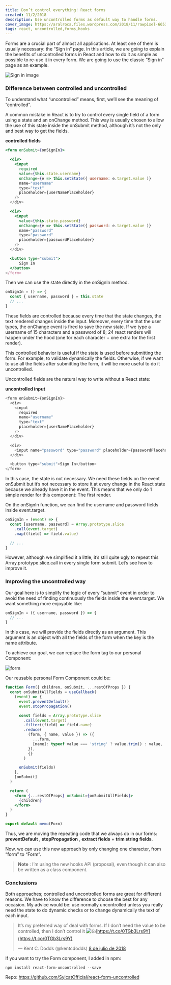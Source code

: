 ```yaml
---
title: Don’t control everything! React forms
created: 11/2/2018
description: Use uncontrolled forms as default way to handle forms.
cover_image: https://aralroca.files.wordpress.com/2018/11/rawpixel-665349-unsplash.jpg?w=2560&h=1200&crop=1
tags: react, uncontrolled,forms,hooks
---
```


Forms are a crucial part of almost all applications. At least one of them is usually necessary: the “Sign in” page. In this article, we are going to explain the benefits of uncontrolled forms in React and how to do it as simple as possible to re-use it in every form. We are going to use the classic “Sign in” page as an example.

<img class="center" src="/images/blog-images/9.png" alt="Sign in image" />

### Difference between controlled and uncontrolled

To understand what “uncontrolled” means, first, we’ll see the meaning of “controlled”.

A common mistake in React is to try to control every single field of a form using a state and an onChange method. This way is usually chosen to allow the use of this state inside the onSubmit method, although it’s not the only and best way to get the fields.

**controlled fields**

```jsx
<form onSubmit={onSignIn}>

  <div>
    <input
      required
      value={this.state.username}
      onChange={e => this.setState({ username: e.target.value )}
      name="username"
      type="text"
      placeholder={userNamePlaceholder}
    />
  </div>

  <div>
    <input
      value={this.state.password}
      onChange={e => this.setState({ password: e.target.value )}
      name="password"
      type="password"
      placeholder={passwordPlaceholder}
    />
  </div>

  <button type="submit">
      Sign In
  </button>
</form>
```

Then we can use the state directly in the onSignIn method.

```js
onSignIn = () => {
  const { username, password } = this.state
  // ...
}
```

These fields are controlled because every time that the state changes, the text rendered changes inside the input. Moreover, every time that the user types, the onChange event is fired to save the new state. If we type a username of 15 characters and a password of 8; 24 react renders will happen under the hood (one for each character + one extra for the first render).

This controlled behavior is useful if the state is used before submitting the form. For example, to validate dynamically the fields. Otherwise, if we want to use all the fields after submitting the form, it will be more useful to do it uncontrolled.

Uncontrolled fields are the natural way to write without a React state:

**uncontrolled input**

```js
<form onSubmit={onSignIn}>
  <div>
    <input
      required
      name="username"
      type="text"
      placeholder={userNamePlaceholder}
    />
  </div>

  <div>
    <input name="password" type="password" placeholder={passwordPlaceholder} />
  </div>

  <button type="submit">Sign In</button>
</form>
```

In this case, the state is not necessary. We need these fields on the event onSubmit but it’s not necessary to store it at every change in the React state because we already have it in the event. This means that we only do 1 simple render for this component: The first render.

On the onSignIn function, we can find the username and password fields inside event.target.

```js
onSignIn = (event) => {
  const [username, password] = Array.prototype.slice
    .call(event.target)
    .map((field) => field.value)

  // ...
}
```

However, although we simplified it a little, it’s still quite ugly to repeat this Array.prototype.slice.call in every single form submit. Let’s see how to improve it.


### Improving the uncontrolled way

Our goal here is to simplify the logic of every “submit” event in order to avoid the need of finding continuously the fields inside the event.target. We want something more enjoyable like:

```js
onSignIn = ({ username, password }) => {
  // ...
}
```

In this case, we will provide the fields directly as an argument. This argument is an object with all the fields of the form when the key is the name attribute.

To achieve our goal, we can replace the form tag to our personal Component:

<img class="center" src="/images/blog-images/10.png" alt="form" />

Our reusable personal Form Component could be:

```jsx
function Form({ children, onSubmit, ...restOfProps }) {
  const onSubmitAllFields = useCallback(
    (event) => {
      event.preventDefault()
      event.stopPropagation()

      const fields = Array.prototype.slice
        .call(event.target)
        .filter((field) => field.name)
        .reduce(
          (form, { name, value }) => ({
            ...form,
            [name]: typeof value === 'string' ? value.trim() : value,
          }),
          {}
        )

      onSubmit(fields)
    },
    [onSubmit]
  )

  return (
    <form {...restOfProps} onSubmit={onSubmitAllFields}>
      {children}
    </form>
  )
}

export default memo(Form)
```

Thus, we are moving the repeating code that we always do in our forms: **preventDefault** , **stopPropagation** , **extract fields** + **trim string fields**.

Now, we can use this new approach by only changing one character, from “form” to “Form”.

> **Note** : I’m using the new hooks API (proposal), even though it can also be written as a class component.


### Conclusions

Both approaches; controlled and uncontrolled forms are great for different reasons. We have to know the difference to choose the best for any occasion. My advice would be: use normally uncontrolled unless you really need the state to do dynamic checks or to change dynamically the text of each input.

> It’s my preferred way of deal with forms. If I don’t need the value to be controlled, then I don’t control it ![👍](https://s0.wp.com/wp-content/mu-plugins/wpcom-smileys/twemoji/2/72x72/1f44d.png)[https://t.co/0TGb3Lrs9Y](https://t.co/0TGb3Lrs9Y)
>
> — Kent C. Dodds (@kentcdodds) [8 de julio de 2018](https://twitter.com/kentcdodds/status/1015954912075644930?ref_src=twsrc%5Etfw)

If you want to try the Form component, I added in npm:

```
npm install react-form-uncontrolled --save
```

Repo: https://github.com/SylcatOfficial/react-form-uncontrolled
